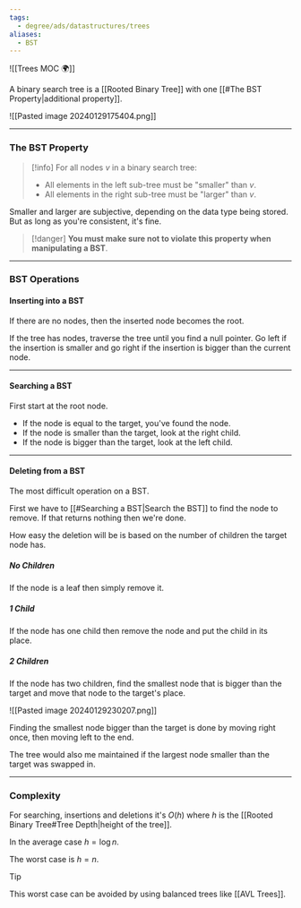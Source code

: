 ```yaml
---
tags:
  - degree/ads/datastructures/trees
aliases:
  - BST
---
```

![[Trees MOC 🌍]]

A binary search tree is a [[Rooted Binary Tree]] with one [[#The BST Property|additional property]].

![[Pasted image 20240129175404.png]]

---
### The BST Property

> [!info] 
> For all nodes $v$ in a binary search tree:
> - All elements in the left sub-tree must be "smaller" than $v$.
> - All elements in the right sub-tree must be "larger" than $v$.

Smaller and larger are subjective, depending on the data type being stored. But as long as you're consistent, it's fine.

> [!danger] 
> **You must make sure not to violate this property when manipulating a BST**.

---
### BST Operations
#### Inserting into a BST

If there are no nodes, then the inserted node becomes the root.

If the tree has nodes, traverse the tree until you find a null pointer. Go left if the insertion is smaller and go right if the insertion is bigger than the current node.

---
#### Searching a BST

First start at the root node.

- If the node is equal to the target, you've found the node.
- If the node is smaller than the target, look at the right child.
- If the node is bigger than the target, look at the left child.

---
#### Deleting from a BST

The most difficult operation on a BST.

First we have to [[#Searching a BST|Search the BST]] to find the node to remove. If that returns nothing then we're done.

How easy the deletion will be is based on the number of children the target node has.

##### No Children
If the node is a leaf then simply remove it.

##### 1 Child
If the node has one child then remove the node and put the child in its place.

##### 2 Children
If the node has two children, find the smallest node that is bigger than the target and move that node to the target's place.

![[Pasted image 20240129230207.png]]

Finding the smallest node bigger than the target is done by moving right once, then moving left to the end.

The tree would also me maintained if the largest node smaller than the target was swapped in.

---
### Complexity

For searching, insertions and deletions it's $O(h)$ where $h$ is the [[Rooted Binary Tree#Tree Depth|height of the tree]].

In the average case $h=\log n$.

The worst case is $h=n$.

>[!tip] 
>This worst case can be avoided by using balanced trees like [[AVL Trees]].

